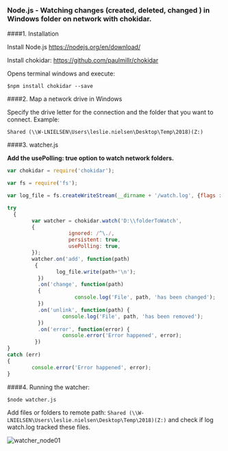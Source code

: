 ### Node.js - Watching changes (created, deleted, changed )  in Windows folder on network with chokidar.

####1. Installation

Install Node.js
https://nodejs.org/en/download/

Install chokidar:
https://github.com/paulmillr/chokidar

Opens terminal windows and execute:

``
$npm install chokidar --save
``

####2. Map a network drive in Windows

Specify the drive letter for the connection and the folder that you want to connect.
Example:

``
Shared (\\W-LNIELSEN\Users\leslie.nielsen\Desktop\Temp\2018)(Z:)
``

####3. watcher.js

**Add the usePolling: true option to watch network folders.**

```javascript
var chokidar = require('chokidar');

var fs = require('fs');

var log_file = fs.createWriteStream(__dirname + '/watch.log', {flags : 'w'});

try
  {
        var watcher = chokidar.watch('D:\\folderToWatch',
        {
                    ignored: /^\./,
                    persistent: true,
                    usePolling: true,
        });
        watcher.on('add', function(path) 
         {
                log_file.write(path+'\n');
          })
          .on('change', function(path) 
          {
                      console.log('File', path, 'has been changed');
          })
          .on('unlink', function(path) {
                  console.log('File', path, 'has been removed');
          })
          .on('error', function(error) {
                  console.error('Error happened', error);
         })
} 
catch (err)
{
        console.error('Error happened', error);
}
```

####4. Running the watcher:

``
$node watcher.js
``

Add files or folders to remote path:
``Shared (\\W-LNIELSEN\Users\leslie.nielsen\Desktop\Temp\2018)(Z:)`` and check if log watch.log tracked these files.

<img src="https://image.ibb.co/g1T90d/watcher_node01.jpg" alt="watcher_node01" border="0"></a>